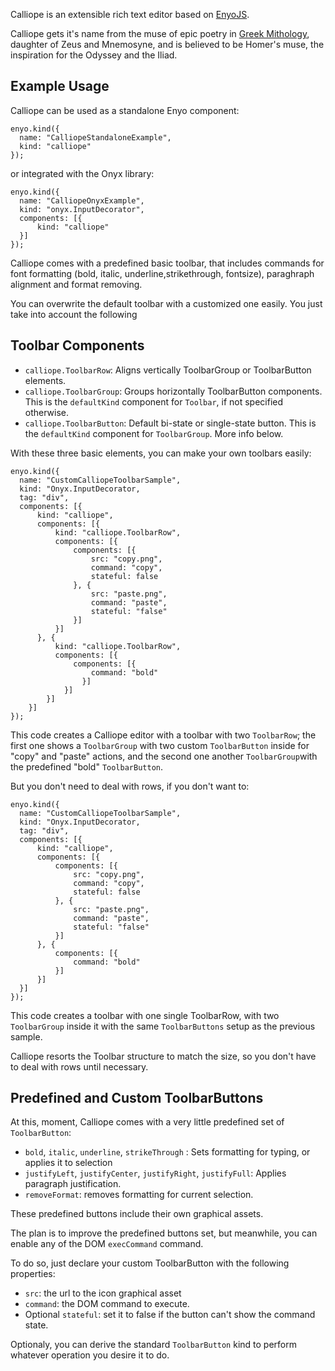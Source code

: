 Calliope is an extensible rich text editor based on [EnyoJS](http://www.enyojs.com).

Calliope gets it's name from the muse of epic poetry in [Greek Mithology](http://en.wikipedia.org/wiki/Calliope), daughter of Zeus and Mnemosyne, and is believed to be Homer's muse, the inspiration for the Odyssey and the Iliad.

Example Usage
-------------

Calliope can be used as a standalone Enyo component:

    enyo.kind({
      name: "CalliopeStandaloneExample",
      kind: "calliope"
    });
	
or integrated with the Onyx library:

    enyo.kind({
      name: "CalliopeOnyxExample",
      kind: "onyx.InputDecorator",
      components: [{
          kind: "calliope"
      }]
    });

Calliope comes with a predefined basic toolbar, that includes commands for font formatting (bold, italic, underline,strikethrough, fontsize), paraghraph alignment and format removing.

You can overwrite the default toolbar with a customized one easily. You just take into account the following

Toolbar Components
------------------

* `calliope.ToolbarRow`: Aligns vertically ToolbarGroup or ToolbarButton elements.
* `calliope.ToolbarGroup`: Groups horizontally ToolbarButton components. This is the `defaultKind` component for `Toolbar`, if not specified otherwise.
* `calliope.ToolbarButton`: Default bi-state or single-state button. This is the `defaultKind` component for `ToolbarGroup`. More info below.

With these three basic elements, you can make your own toolbars easily:

    enyo.kind({
      name: "CustomCalliopeToolbarSample",
      kind: "Onyx.InputDecorator,
      tag: "div",
      components: [{
          kind: "calliope",
          components: [{
              kind: "calliope.ToolbarRow",
              components: [{
                  components: [{
                      src: "copy.png",
                      command: "copy",
                      stateful: false
                  }, {
                      src: "paste.png",
                      command: "paste",
                      stateful: "false"
                  }]
              }]
          }, {
              kind: "calliope.ToolbarRow",
              components: [{
                  components: [{
                      command: "bold"
                    }]
                }]
            }]
        }]
    });
                  
This code creates a Calliope editor with a toolbar with two `ToolbarRow`; the first one shows a `ToolbarGroup` with two custom `ToolbarButton` inside for "copy" and "paste" actions, and the second one another `ToolbarGroup`with the predefined "bold" `ToolbarButton`.

But you don't need to deal with rows, if you don't want to:

    enyo.kind({
      name: "CustomCalliopeToolbarSample",
      kind: "Onyx.InputDecorator,
      tag: "div",
      components: [{
          kind: "calliope",
          components: [{
              components: [{
                  src: "copy.png",
                  command: "copy",
                  stateful: false
              }, {
                  src: "paste.png",
                  command: "paste",
                  stateful: "false"
              }]
          }, {
              components: [{
                  command: "bold"
              }]
          }]
      }]
    });

This code creates a toolbar with one single ToolbarRow, with two `ToolbarGroup` inside it with the same `ToolbarButtons` setup as the previous sample.

Calliope resorts the Toolbar structure to match the size, so you don't have to deal with rows until necessary.

Predefined and Custom ToolbarButtons
-----------------------------

At this, moment, Calliope comes with a very little predefined set of `ToolbarButton`:

* `bold`, `italic`, `underline`, `strikeThrough` : Sets formatting for typing, or applies it to selection
* `justifyLeft`, `justifyCenter`, `justifyRight`, `justifyFull`: Applies paragraph justification.
* `removeFormat`: removes formatting for current selection.

These predefined buttons include their own graphical assets.

The plan is to improve the predefined buttons set, but meanwhile, you can enable any of the DOM `execCommand` command.

To do so, just declare your custom ToolbarButton with the following properties:

* `src`: the url to the icon graphical asset
* `command`: the DOM command to execute.
* Optional `stateful`: set it to false if the button can't show the command state.

Optionaly, you can derive the standard `ToolbarButton` kind to perform whatever operation you desire it to do.
